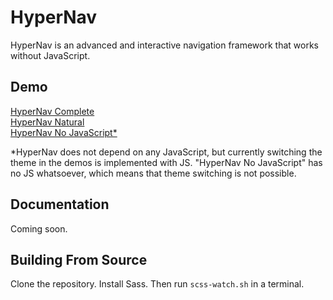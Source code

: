 # HyperNav
HyperNav is an advanced and interactive navigation framework that works without JavaScript. 

## Demo
[HyperNav Complete](https://acmion.github.io/HyperNav/testing/complete.html)  
[HyperNav Natural](https://acmion.github.io/HyperNav/testing/natural.html)  
[HyperNav No JavaScript*](https://acmion.github.io/HyperNav/testing/natural.html)  

*HyperNav does not depend on any JavaScript, but currently switching the theme in the demos is implemented with JS. "HyperNav No JavaScript" has no JS whatsoever, which means that theme switching is not possible. 

## Documentation
Coming soon.

## Building From Source
Clone the repository. Install Sass. Then run `scss-watch.sh` in a terminal.